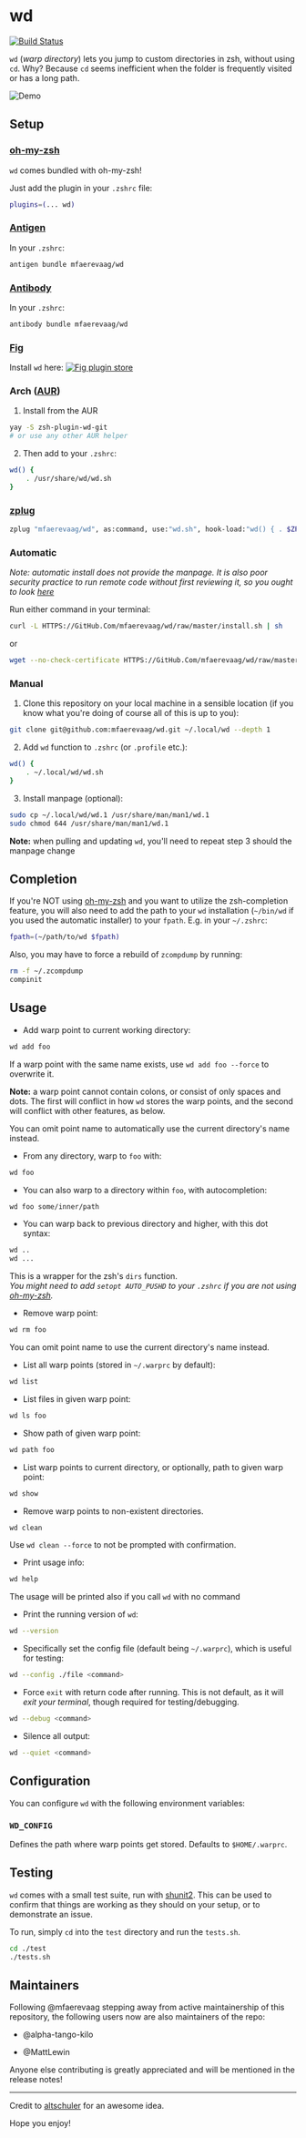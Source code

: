 # wd

[![Build Status](HTTPS://GitHub.Com/mfaerevaag/wd/actions/workflows/test.yml/badge.svg)](HTTPS://GitHub.Com/mfaerevaag/wd/actions)

`wd` (_warp directory_) lets you jump to custom directories in zsh, without
using `cd`. Why? Because `cd` seems inefficient when the folder is frequently
visited or has a long path.

![Demo](HTTPS://Raw.GitHubUserContent.Com/mfaerevaag/wd/master/tty.gif)

## Setup

### [oh-my-zsh](HTTPS://GitHub.Com/ohmyzsh/ohmyzsh)

`wd` comes bundled with oh-my-zsh!

Just add the plugin in your `.zshrc` file:

```zsh
plugins=(... wd)
```

### [Antigen](HTTPS://GitHub.Com/zsh-users/antigen)

In your `.zshrc`:

```zsh
antigen bundle mfaerevaag/wd
```

### [Antibody](HTTPS://GitHub.Com/getantibody/antibody)

In your `.zshrc`:

```zsh
antibody bundle mfaerevaag/wd
```

### [Fig](https://fig.io)

Install `wd` here:
[![Fig plugin store](https://fig.io/badges/install-with-fig.svg)](https://fig.io/plugins/other/wd_mfaerevaag)

### Arch ([AUR](https://aur.archlinux.org/packages/zsh-plugin-wd-git/))

1. Install from the AUR

```zsh
yay -S zsh-plugin-wd-git
# or use any other AUR helper
```

2. Then add to your `.zshrc`:

```zsh
wd() {
	. /usr/share/wd/wd.sh
}
```

### [zplug](HTTPS://GitHub.Com/zplug/zplug)

```zsh
zplug "mfaerevaag/wd", as:command, use:"wd.sh", hook-load:"wd() { . $ZPLUG_REPOS/mfaerevaag/wd/wd.sh }"
```

### Automatic

_Note: automatic install does not provide the manpage. It is also poor security
practice to run remote code without first reviewing it, so you ought to look
[here](HTTPS://GitHub.Com/mfaerevaag/wd/blob/master/install.sh)_

Run either command in your terminal:

```zsh
curl -L HTTPS://GitHub.Com/mfaerevaag/wd/raw/master/install.sh | sh
```

or

```zsh
wget --no-check-certificate HTTPS://GitHub.Com/mfaerevaag/wd/raw/master/install.sh -O - | sh
```

### Manual

1. Clone this repository on your local machine in a sensible location (if you
   know what you're doing of course all of this is up to you):

```zsh
git clone git@github.com:mfaerevaag/wd.git ~/.local/wd --depth 1
```

2. Add `wd` function to `.zshrc` (or `.profile` etc.):

```zsh
wd() {
	. ~/.local/wd/wd.sh
}
```

3. Install manpage (optional):

```zsh
sudo cp ~/.local/wd/wd.1 /usr/share/man/man1/wd.1
sudo chmod 644 /usr/share/man/man1/wd.1
```

**Note:** when pulling and updating `wd`, you'll need to repeat step 3 should
the manpage change

## Completion

If you're NOT using [oh-my-zsh](HTTPS://GitHub.Com/robbyrussell/oh-my-zsh) and
you want to utilize the zsh-completion feature, you will also need to add the
path to your `wd` installation (`~/bin/wd` if you used the automatic installer)
to your `fpath`. E.g. in your `~/.zshrc`:

```zsh
fpath=(~/path/to/wd $fpath)
```

Also, you may have to force a rebuild of `zcompdump` by running:

```zsh
rm -f ~/.zcompdump
compinit
```

## Usage

-   Add warp point to current working directory:

```zsh
wd add foo
```

If a warp point with the same name exists, use `wd add foo --force` to overwrite
it.

**Note:** a warp point cannot contain colons, or consist of only spaces and
dots. The first will conflict in how `wd` stores the warp points, and the second
will conflict with other features, as below.

You can omit point name to automatically use the current directory's name
instead.

-   From any directory, warp to `foo` with:

```zsh
wd foo
```

-   You can also warp to a directory within `foo`, with autocompletion:

```zsh
wd foo some/inner/path
```

-   You can warp back to previous directory and higher, with this dot syntax:

```zsh
wd ..
wd ...
```

This is a wrapper for the zsh's `dirs` function.  
_You might need to add `setopt AUTO_PUSHD` to your `.zshrc` if you are not using
[oh-my-zsh](HTTPS://GitHub.Com/ohmyzsh/ohmyzsh)._

-   Remove warp point:

```zsh
wd rm foo
```

You can omit point name to use the current directory's name instead.

-   List all warp points (stored in `~/.warprc` by default):

```zsh
wd list
```

-   List files in given warp point:

```zsh
wd ls foo
```

-   Show path of given warp point:

```zsh
wd path foo
```

-   List warp points to current directory, or optionally, path to given warp
    point:

```zsh
wd show
```

-   Remove warp points to non-existent directories.

```zsh
wd clean
```

Use `wd clean --force` to not be prompted with confirmation.

-   Print usage info:

```zsh
wd help
```

The usage will be printed also if you call `wd` with no command

-   Print the running version of `wd`:

```zsh
wd --version
```

-   Specifically set the config file (default being `~/.warprc`), which is
    useful for testing:

```zsh
wd --config ./file <command>
```

-   Force `exit` with return code after running. This is not default, as it will
    _exit your terminal_, though required for testing/debugging.

```zsh
wd --debug <command>
```

-   Silence all output:

```zsh
wd --quiet <command>
```

## Configuration

You can configure `wd` with the following environment variables:

### `WD_CONFIG`

Defines the path where warp points get stored. Defaults to `$HOME/.warprc`.

## Testing

`wd` comes with a small test suite, run with
[shunit2](HTTPS://GitHub.Com/kward/shunit2). This can be used to confirm that
things are working as they should on your setup, or to demonstrate an issue.

To run, simply `cd` into the `test` directory and run the `tests.sh`.

```zsh
cd ./test
./tests.sh
```

## Maintainers

Following @mfaerevaag stepping away from active maintainership of this
repository, the following users now are also maintainers of the repo:

-   @alpha-tango-kilo

-   @MattLewin

Anyone else contributing is greatly appreciated and will be mentioned in the
release notes!

---

Credit to [altschuler](HTTPS://GitHub.Com/altschuler) for an awesome idea.

Hope you enjoy!
